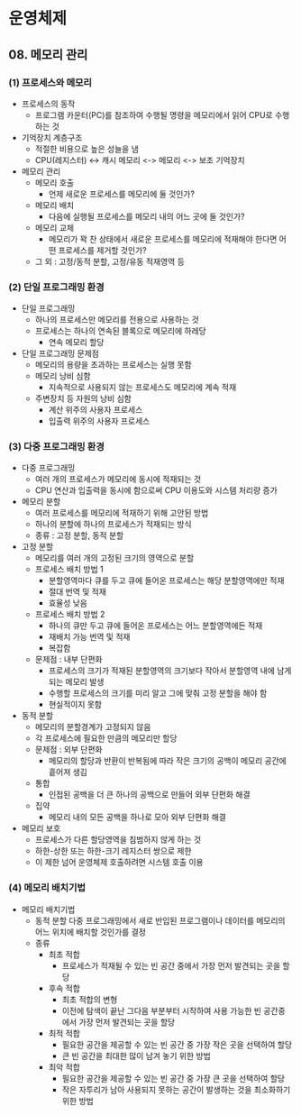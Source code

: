 # 운영체제

## 08. 메모리 관리

### (1) 프로세스와 메모리

- 프로세스의 동작
    - 프로그램 카운터(PC)를 참조하여 수행될 명령을 메모리에서 읽어 CPU로 수행하는 것
- 기억장치 계층구조
    - 적절한 비용으로 높은 성늘을 냄
    - CPU(레지스터) <-> 캐시 메모리 <-> 메모리 <-> 보조 기억장치
- 메모리 관리
    - 메모리 호출
        - 언제 새로운 프로세스를 메모리에 둘 것인가?
    - 메모리 배치
        - 다음에 실행될 프로세스를 메모리 내의 어느 곳에 둘 것인가?
    - 메모리 교체
        - 메모리가 꽉 찬 상태에서 새로운 프로세스를 메모리에 적재해야 한다면 어떤 프로세스를 제거할 것인가?
    - 그 외 : 고정/동적 분할, 고정/유동 적재영역 등

### (2) 단일 프로그래밍 환경

- 단일 프로그래밍
    - 하나의 프로세스만 메모리를 전용으로 사용하는 것
    - 프로세스는 하나의 연속된 블록으로 메모리에 하레당
        - 연속 메모리 할당
- 단일 프로그래밍 문제점
    - 메모리의 용량을 초과하는 프로세스는 실행 못함
    - 메모리 낭비 심함
        - 지속적으로 사용되지 않는 프로세스도 메모리에 계속 적재
    - 주변장치 등 자원의 낭비 심함
        - 계산 위주의 사용자 프로세스
        - 입출력 위주의 사용자 프로세스

### (3) 다중 프로그래밍 환경

- 다중 프로그래밍
    - 여러 개의 프로세스가 메모리에 동시에 적재되는 것
    - CPU 연산과 입출력을 동시에 함으로써 CPU 이용도와 시스템 처리량 증가
- 메모리 분할
    - 여러 프로세스를 메모리에 적재하기 위해 고안된 방법
    - 하나의 분할에 하나의 프로세스가 적재되는 방식
    - 종류 : 고정 분할, 동적 분할
- 고정 분할
    - 메모리를 여러 개의 고정된 크기의 영역으로 분할
    - 프로세스 배치 방법 1
        - 분할영역마다 큐를 두고 큐에 들어온 프로세스는 해당 분할영역에만 적재
        - 절대 번역 및 적재
        - 효율성 낮음
    - 프로세스 배치 방법 2
        - 하나의 큐만 두고 큐에 들어온 프로세스는 어느 분할영역에든 적재
        - 재배치 가능 번역 및 적재
        - 복잡함
    - 문제점 : 내부 단편화
        - 프로세스의 크기가 적재된 분할영역의 크기보다 작아서 분할영역 내에 남게 되는 메모리 발생
        - 수행할 프로세스의 크기를 미리 알고 그에 맞춰 고정 분할을 해야 함
        - 현실적이지 못함
- 동적 분할
    - 메모리의 분할경계가 고정되지 않음
    - 각 프로세스에 필요한 만큼의 메모리만 할당
    - 문제점 : 외부 단편화
        - 메모리의 할당과 반환이 반복됨에 따라 작은 크기의 공백이 메모리 공간에 흩어져 생김
    - 통합
        - 인접된 공백을 더 큰 하나의 공백으로 만들어 외부 단편화 해결
    - 집약
        - 메모리 내의 모든 공백을 하나로 모아 외부 단편화 해결
- 메모리 보호
    - 프로세스가 다른 할당영역을 침범하지 않게 하는 것
    - 하한-상한 또는 하한-크기 레지스터 쌍으로 제한
    - 이 제한 넘어 운영체제 호출하려면 시스템 호출 이용

### (4) 메모리 배치기법

- 메모리 배치기법
    - 동적 분할 다중 프로그래밍에서 새로 반입된 프로그램이나 데이터를 메모리의 어느 위치에 배치할 것인가를 결정
    - 종류
        - 최초 적합
            - 프로세스가 적재될 수 있는 빈 공간 중에서 가장 먼저 발견되는 곳을 할당
        - 후속 적합
            - 최초 적합의 변형
            - 이전에 탐색이 끝난 그다음 부분부터 시작하여 사용 가능한 빈 공간중에서 가장 먼저 발견되는 곳을 할당
        - 최적 적합
            - 필요한 공간을 제공할 수 있는 빈 공간 중 가장 작은 곳을 선택하여 할당
            - 큰 빈 공간을 최대한 많이 남겨 놓기 위한 방법
        - 최악 적합
            - 필요한 공간을 제공할 수 있는 빈 공간 중 가장 큰 곳을 선택하여 할당
            - 작은 자투리가 남아 사용되지 못하는 공간이 발생하는 것을 최소화하기 위한 방법